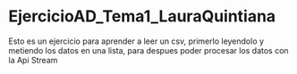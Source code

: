 # EjercicioAD_Tema1_LauraQuintiana
Esto es un ejercicio para aprender a leer un csv, primerlo leyendolo y metiendo los datos en una lista, para despues poder procesar los datos con la Api Stream
